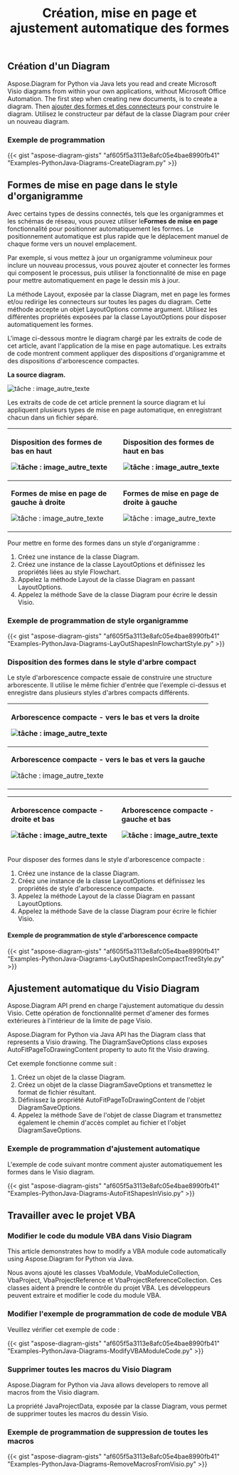 ﻿---
title: Création, mise en page et ajustement automatique des formes
type: docs
weight: 10
url: /fr/python-java/create-layout-and-auto-fit-shapes/
---
## **Création d'un Diagram**
Aspose.Diagram for Python via Java lets you read and create Microsoft Visio diagrams from within your own applications, without Microsoft Office Automation. The first step when creating new documents, is to create a diagram. Then [ajouter des formes et des connecteurs](/diagram/fr/python-java/add-and-connect-visio-shapes/) pour construire le diagram. Utilisez le constructeur par défaut de la classe Diagram pour créer un nouveau diagram.
### **Exemple de programmation**
{{< gist "aspose-diagram-gists" "af605f5a3113e8afc05e4bae8990fb41" "Examples-PythonJava-Diagrams-CreateDiagram.py" >}}
## **Formes de mise en page dans le style d'organigramme**
 Avec certains types de dessins connectés, tels que les organigrammes et les schémas de réseau, vous pouvez utiliser le**Formes de mise en page** fonctionnalité pour positionner automatiquement les formes. Le positionnement automatique est plus rapide que le déplacement manuel de chaque forme vers un nouvel emplacement.

Par exemple, si vous mettez à jour un organigramme volumineux pour inclure un nouveau processus, vous pouvez ajouter et connecter les formes qui composent le processus, puis utiliser la fonctionnalité de mise en page pour mettre automatiquement en page le dessin mis à jour.

La méthode Layout, exposée par la classe Diagram, met en page les formes et/ou redirige les connecteurs sur toutes les pages du diagram. Cette méthode accepte un objet LayoutOptions comme argument. Utilisez les différentes propriétés exposées par la classe LayoutOptions pour disposer automatiquement les formes.

L'image ci-dessous montre le diagram chargé par les extraits de code de cet article, avant l'application de la mise en page automatique. Les extraits de code montrent comment appliquer des dispositions d'organigramme et des dispositions d'arborescence compactes.

**La source diagram.** 

![tâche : image_autre_texte](create-layout-and-auto-fit-shapes_1.png)

Les extraits de code de cet article prennent la source diagram et lui appliquent plusieurs types de mise en page automatique, en enregistrant chacun dans un fichier séparé.

|<p>**Disposition des formes de bas en haut** </p><p>![tâche : image_autre_texte](create-layout-and-auto-fit-shapes_2.png)</p>|<p>**Disposition des formes de haut en bas** </p><p>![tâche : image_autre_texte](create-layout-and-auto-fit-shapes_3.png)</p>|
|:- |:- |
|<p>**Formes de mise en page de gauche à droite** </p><p>![tâche : image_autre_texte](create-layout-and-auto-fit-shapes_4.png)</p>|<p>**Formes de mise en page de droite à gauche** </p><p>![tâche : image_autre_texte](create-layout-and-auto-fit-shapes_5.png)</p>|
Pour mettre en forme des formes dans un style d'organigramme :

1. Créez une instance de la classe Diagram.
1. Créez une instance de la classe LayoutOptions et définissez les propriétés liées au style Flowchart.
1. Appelez la méthode Layout de la classe Diagram en passant LayoutOptions.
1. Appelez la méthode Save de la classe Diagram pour écrire le dessin Visio.
### **Exemple de programmation de style organigramme**
{{< gist "aspose-diagram-gists" "af605f5a3113e8afc05e4bae8990fb41" "Examples-PythonJava-Diagrams-LayOutShapesInFlowchartStyle.py" >}}
### **Disposition des formes dans le style d'arbre compact**
Le style d'arborescence compacte essaie de construire une structure arborescente. Il utilise le même fichier d'entrée que l'exemple ci-dessus et enregistre dans plusieurs styles d'arbres compacts différents.

|<p>**Arborescence compacte - vers le bas et vers la droite** </p><p>![tâche : image_autre_texte](create-layout-and-auto-fit-shapes_6.png)</p>|
|:- |
|<p>**Arborescence compacte - vers le bas et vers la gauche** </p><p>![tâche : image_autre_texte](create-layout-and-auto-fit-shapes_7.png)</p>|


|<p>**Arborescence compacte - droite et bas** </p><p>![tâche : image_autre_texte](create-layout-and-auto-fit-shapes_8.png)</p>|<p>**Arborescence compacte - gauche et bas** </p><p>![tâche : image_autre_texte](create-layout-and-auto-fit-shapes_9.png)</p>|
|:- |:- |
Pour disposer des formes dans le style d'arborescence compacte :

1. Créez une instance de la classe Diagram.
1. Créez une instance de la classe LayoutOptions et définissez les propriétés de style d'arborescence compacte.
1. Appelez la méthode Layout de la classe Diagram en passant LayoutOptions.
1. Appelez la méthode Save de la classe Diagram pour écrire le fichier Visio.
#### **Exemple de programmation de style d'arborescence compacte**
{{< gist "aspose-diagram-gists" "af605f5a3113e8afc05e4bae8990fb41" "Examples-PythonJava-Diagrams-LayOutShapesInCompactTreeStyle.py" >}}
## **Ajustement automatique du Visio Diagram**
Aspose.Diagram API prend en charge l'ajustement automatique du dessin Visio. Cette opération de fonctionnalité permet d'amener des formes extérieures à l'intérieur de la limite de page Visio.

Aspose.Diagram for Python via Java API has the Diagram class that represents a Visio drawing. The DiagramSaveOptions class exposes AutoFitPageToDrawingContent property to auto fit the Visio drawing.

Cet exemple fonctionne comme suit :

1. Créez un objet de la classe Diagram.
1. Créez un objet de la classe DiagramSaveOptions et transmettez le format de fichier résultant.
1. Définissez la propriété AutoFitPageToDrawingContent de l'objet DiagramSaveOptions.
1. Appelez la méthode Save de l'objet de classe Diagram et transmettez également le chemin d'accès complet au fichier et l'objet DiagramSaveOptions.
### **Exemple de programmation d'ajustement automatique**
L'exemple de code suivant montre comment ajuster automatiquement les formes dans le Visio diagram.

{{< gist "aspose-diagram-gists" "af605f5a3113e8afc05e4bae8990fb41" "Examples-PythonJava-Diagrams-AutoFitShapesInVisio.py" >}}
## **Travailler avec le projet VBA**
### **Modifier le code du module VBA dans Visio Diagram**
This article demonstrates how to modify a VBA module code automatically using Aspose.Diagram for Python via Java.

Nous avons ajouté les classes VbaModule, VbaModuleCollection, VbaProject, VbaProjectReference et VbaProjectReferenceCollection. Ces classes aident à prendre le contrôle du projet VBA. Les développeurs peuvent extraire et modifier le code du module VBA.
### **Modifier l'exemple de programmation de code de module VBA**
Veuillez vérifier cet exemple de code :

{{< gist "aspose-diagram-gists" "af605f5a3113e8afc05e4bae8990fb41" "Examples-PythonJava-Diagrams-ModifyVBAModuleCode.py" >}}
### **Supprimer toutes les macros du Visio Diagram**
Aspose.Diagram for Python via Java allows developers to remove all macros from the Visio diagram.

La propriété JavaProjectData, exposée par la classe Diagram, vous permet de supprimer toutes les macros du dessin Visio.
### **Exemple de programmation de suppression de toutes les macros**
{{< gist "aspose-diagram-gists" "af605f5a3113e8afc05e4bae8990fb41" "Examples-PythonJava-Diagrams-RemoveMacrosFromVisio.py" >}}
